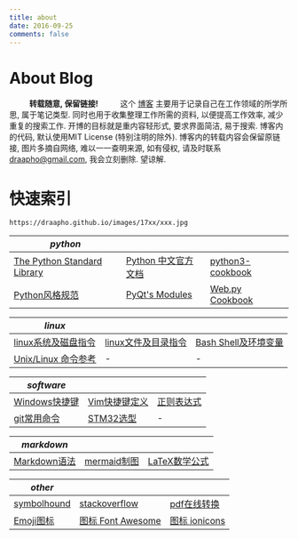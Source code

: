 ```yaml
---
title: about
date: 2016-09-25
comments: false
---
```


# About Blog

&emsp; &emsp; **转载随意, 保留链接!**
    这个 [博客](https://draapho.github.io) 主要用于记录自己在工作领域的所学所思, 属于笔记类型. 同时也用于收集整理工作所需的资料, 以便提高工作效率, 减少重复的搜索工作. 开博的目标就是重内容轻形式, 要求界面简洁, 易于搜索. 博客内的代码, 默认使用MIT License (特别注明的除外). 博客内的转载内容会保留原链接, 图片多摘自网络, 难以一一查明来源, 如有侵权, 请及时联系<draapho@gmail.com>, 我会立刻删除. 望谅解.


# 快速索引

`https://draapho.github.io/images/17xx/xxx.jpg`



| *python*                            |                       |                          |
| ----------------------------------- | --------------------- | ------------------------ |
| [The Python Standard Library][tpsl] | [Python 中文官方文档][pycn] | [python3-cookbook][pc]   |
| [Python风格规范][psg]                   | [PyQt's Modules][pqm] | [Web.py Cookbook][webpy] |


[pycn]: http://python.usyiyi.cn/
[tpsl]: https://docs.python.org/2.7/library/index.html
[pc]: http://python3-cookbook.readthedocs.io/zh_CN/latest/preface.html
[pqm]: http://pyqt.sourceforge.net/Docs/PyQt4/modules.html
[webpy]: http://webpy.org/cookbook/
[psg]: http://zh-google-styleguide.readthedocs.io/en/latest/google-python-styleguide/python_style_rules/#id16



| *linux*                 |                       |                         |
| ----------------------- | --------------------- | ----------------------- |
| [linux系统及磁盘指令][ldisk]   | [linux文件及目录指令][lfile] | [Bash Shell及环境变量][bash] |
| [Unix/Linux 命令参考][lcmd] | -                     | -                       |


[ldisk]: https://draapho.github.io/2016/12/15/1625-linux-cmd-disk/
[lfile]: https://draapho.github.io/2016/12/16/1626-linux-cmd-file/
[bash]: https://draapho.github.io/2016/12/17/1627-linux-cmd-bash/
[lcmd]: https://draapho.github.io/2017/01/19/1703-linux-command/



| *software*        |                 |             |
| ----------------- | --------------- | ----------- |
| [Windows快捷键][win] | [Vim快捷键定义][vim] | [正则表达式][re] |
| [git常用命令][git]    | [STM32选型][stm]  | -           |

[win]: https://draapho.github.io/2016/10/08/1607-CheatSheet-win/
[vim]: https://draapho.github.io/2016/10/01/1604-CheatSheet-vim/
[re]: https://draapho.github.io/2016/12/18/1628-soft-regular/
[git]: https://draapho.github.io/2016/10/24/1614-CheatSheet-git/
[stm]: http://www.st.com/content/st_com/en/products/microcontrollers.html



| *markdown*       |                 |                    |
| ---------------- | --------------- | ------------------ |
| [Markdown语法][md] | [mermaid制图][mm] | [LaTeX数学公式][latex] |


[md]: https://draapho.github.io/about/markdownplus
[mm]: http://knsv.github.io/mermaid/#flowcharts-basic-syntax
[latex]: https://en.wikibooks.org/wiki/LaTeX/Mathematics



| *other*               |                        |                         |
| --------------------- | ---------------------- | ----------------------- |
| [symbolhound][symbol] | [stackoverflow][stack] | [pdf在线转换][pdf]          |
| [Emoji图标][emoji]      | [图标 Font Awesome][fa]  | [图标 ionicons][ionicons] |

[symbol]: http://symbolhound.com/
[stack]: http://stackoverflow.com/
[pdf]: https://smallpdf.com/cn
[emoji]: http://www.webpagefx.com/tools/emoji-cheat-sheet/
[fa]: http://fontawesome.io/icons/
[ionicons]: http://ionicons.com/


